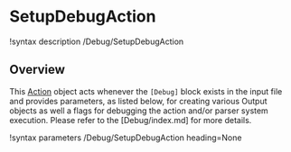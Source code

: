 # SetupDebugAction

!syntax description /Debug/SetupDebugAction

## Overview

This [Action](Action.md) object acts whenever the `[Debug]` block exists in the input file and provides
parameters, as listed below, for creating various Output objects as well a flags for debugging the
action and/or parser system execution. Please refer to the [Debug/index.md] for more details.

!syntax parameters /Debug/SetupDebugAction heading=None
